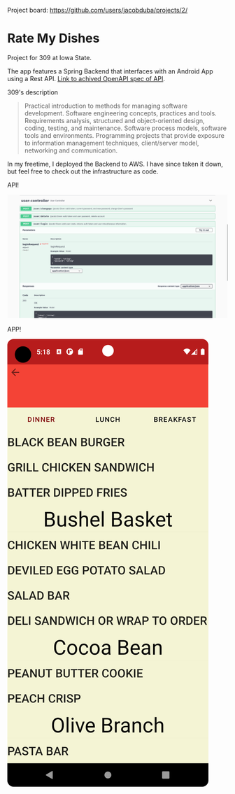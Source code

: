 Project board: https://github.com/users/jacobduba/projects/2/

# Rate My Dishes

Project for 309 at Iowa State.

The app features a Spring Backend that interfaces with an Android App using a Rest API. [Link to achived OpenAPI spec of API](https://archive.ph/YiC4o).

309's description
> Practical introduction to methods for managing software development. Software engineering concepts, practices and tools. Requirements analysis, structured and object-oriented design, coding, testing, and maintenance. Software process models, software tools and environments. Programming projects that provide exposure to information management techniques, client/server model, networking and communication. 

In my freetime, I deployed the Backend to AWS.
I have since taken it down, but feel free to check out the infrastructure as code.

API!

![](https://raw.githubusercontent.com/jacobduba/ratemydishes/main/api.png)

APP!

![](https://raw.githubusercontent.com/jacobduba/ratemydishes/main/menu-selection.png)
